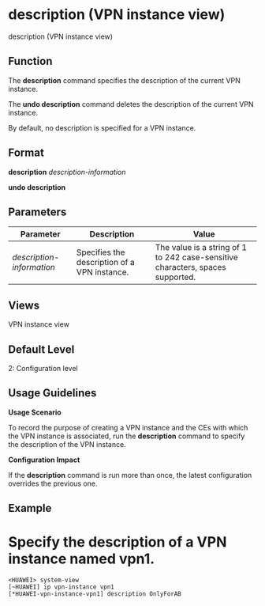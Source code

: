 description (VPN instance view)
===============================

description (VPN instance view)

Function
--------



The **description** command specifies the description of the current VPN instance.

The **undo description** command deletes the description of the current VPN instance.



By default, no description is specified for a VPN instance.


Format
------

**description** *description-information*

**undo description**


Parameters
----------

| Parameter | Description | Value |
| --- | --- | --- |
| *description-information* | Specifies the description of a VPN instance. | The value is a string of 1 to 242 case-sensitive characters, spaces supported. |



Views
-----

VPN instance view


Default Level
-------------

2: Configuration level


Usage Guidelines
----------------

**Usage Scenario**



To record the purpose of creating a VPN instance and the CEs with which the VPN instance is associated, run the **description** command to specify the description of the VPN instance.



**Configuration Impact**



If the **description** command is run more than once, the latest configuration overrides the previous one.




Example
-------

# Specify the description of a VPN instance named vpn1.
```
<HUAWEI> system-view
[~HUAWEI] ip vpn-instance vpn1
[*HUAWEI-vpn-instance-vpn1] description OnlyForAB

```